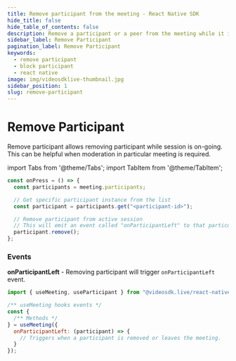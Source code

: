 ```yaml
---
title: Remove participant from the meeting - React Native SDK
hide_title: false
hide_table_of_contents: false
description: Remove a participant or a peer from the meeting while it is still in progress. It helps in meeting moderation.
sidebar_label: Remove Participant
pagination_label: Remove Participant
keywords:
  - remove participant
  - block participant
  - react native
image: img/videosdklive-thumbnail.jpg
sidebar_position: 1
slug: remove-participant
---
```


# Remove Participant

Remove participant allows removing participant while session is on-going. This can be helpful when moderation in particular meeting is required. 


import Tabs from '@theme/Tabs';
import TabItem from '@theme/TabItem';

```js
const onPress = () => {
  const participants = meeting.participants;

  // Get specific participant instance from the list
  const participant = participants.get("<participant-id>");

  // Remove participant from active session
  // This will emit an event called "onParticipantLeft" to that particular participant
  participant.remove();
};
```

### Events

**onParticipantLeft** - Removing participant will trigger `onParticipantLeft` event.

```js
import { useMeeting, useParticipant } from "@videosdk.live/react-native-sdk";

/** useMeeting hooks events */
const {
  /** Methods */
} = useMeeting({
  onParticipantLeft: (participant) => {
    // Triggers when a participant is removed or leaves the meeting.
  }
});
```
